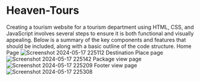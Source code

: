 # Heaven-Tours
Creating a tourism website for a tourism department using HTML, CSS, and JavaScript involves several steps to ensure it is both functional and visually appealing. Below is a summary of the key components and features that should be included, along with a basic outline of the code structure.
Home Page
![Screenshot 2024-05-17 225112](https://github.com/Bharathkr8798/Tourism-Website-Page-Heaven-Tours/assets/133051645/b530a3bc-dc3e-45f0-83fa-98a3d9b01a81)
Destination Place page
![Screenshot 2024-05-17 225142](https://github.com/Bharathkr8798/Tourism-Website-Page-Heaven-Tours/assets/133051645/b72ec743-308e-4979-9cbc-dcaf5f1b6fc6)
Package view page
![Screenshot 2024-05-17 225209](https://github.com/Bharathkr8798/Tourism-Website-Page-Heaven-Tours/assets/133051645/a7bb46cf-29cc-4fa3-a849-7395efcefbd5)
Footer view page
![Screenshot 2024-05-17 225308](https://github.com/Bharathkr8798/Tourism-Website-Page-Heaven-Tours/assets/133051645/eebe9957-af0a-42f6-96cc-f3f867d95ba6)
